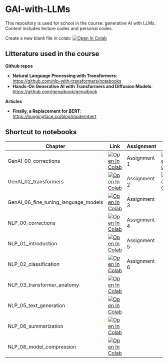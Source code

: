 # GAI-with-LLMs

This repository is used for school in the course: generative AI with LLMs. Content includes lecture codes and personal codes.

Create a new blank file in colab: [![Open In Colab](https://colab.research.google.com/assets/colab-badge.svg)](https://colab.research.google.com/notebooks/empty.ipynb)

## Litterature used in the course
**Github repos**
* **Natural Language Processing with Transformers**: https://github.com/nlp-with-transformers/notebooks
* **Hands-On Generative AI with Transformers and Diffusion Models**: https://github.com/genaibook/genaibook

**Articles**

* **Finally, a Replacement for BERT**: https://huggingface.co/blog/modernbert


## Shortcut to notebooks







|Chapter|Link|Assignment|Link|
|--------------------|-----------------------|--------------------|-----------------------|
|GenAI_00_corrections|<a href="https://colab.research.google.com/github/simon-mellergaard/GAI-with-LLMs/blob/main/Litterature/GenAI_00_corrections.ipynb" target="_parent"><img src="https://colab.research.google.com/assets/colab-badge.svg" alt="Open In Colab"/></a>|Assignment 1|<a href="https://colab.research.google.com/github/simon-mellergaard/GAI-with-LLMs/blob/main/Project%20codes/Assignment01.ipynb" target="_parent"><img src="https://colab.research.google.com/assets/colab-badge.svg" alt="Open In Colab"/></a>|
GenAI_02_transformers|<a href="https://colab.research.google.com/github/simon-mellergaard/GAI-with-LLMs/blob/main/Litterature/GenAI_02_transformers.ipynb" target="_parent"><img src="https://colab.research.google.com/assets/colab-badge.svg" alt="Open In Colab"/></a>|Assignment 2|<a href="https://colab.research.google.com/github/simon-mellergaard/GAI-with-LLMs/blob/main/Project%20codes/Assignment02.ipynb" target="_parent"><img src="https://colab.research.google.com/assets/colab-badge.svg" alt="Open In Colab"/></a>|
GenAI_06_fine_tuning_language_models|<a href="https://colab.research.google.com/github/simon-mellergaard/GAI-with-LLMs/blob/main/Litterature/GenAI_06_fine_tuning_language_models.ipynb" target="_parent"><img src="https://colab.research.google.com/assets/colab-badge.svg" alt="Open In Colab"/></a>|Assignment 3| |
NLP_00_corrections|<a href="https://colab.research.google.com/github/simon-mellergaard/GAI-with-LLMs/blob/main/Litterature/NLP_00_corrections.ipynb" target="_parent"><img src="https://colab.research.google.com/assets/colab-badge.svg" alt="Open In Colab"/></a>|Assignment 4| |
|NLP_01_introduction|<a href="https://colab.research.google.com/github/simon-mellergaard/GAI-with-LLMs/blob/main/Litterature/NLP_01_introduction.ipynb" target="_parent"><img src="https://colab.research.google.com/assets/colab-badge.svg" alt="Open In Colab"/></a>|Assignment 5| |
|NLP_02_classification|<a href="https://colab.research.google.com/github/simon-mellergaard/GAI-with-LLMs/blob/main/Litterature/NLP_02_classification.ipynb" target="_parent"><img src="https://colab.research.google.com/assets/colab-badge.svg" alt="Open In Colab"/></a>|Assignment 6| |
|NLP_03_transformer_anatomy|<a href="https://colab.research.google.com/github/simon-mellergaard/GAI-with-LLMs/blob/main/Litterature/NLP_03_transformer_anatomy.ipynb" target="_parent"><img src="https://colab.research.google.com/assets/colab-badge.svg" alt="Open In Colab"/></a>|
|NLP_05_text_generation|<a href="https://colab.research.google.com/github/simon-mellergaard/GAI-with-LLMs/blob/main/Litterature/NLP_05_text_generation.ipynb" target="_parent"><img src="https://colab.research.google.com/assets/colab-badge.svg" alt="Open In Colab"/></a>|
|NLP_06_summarization|<a href="https://colab.research.google.com/github/simon-mellergaard/GAI-with-LLMs/blob/main/Litterature/NLP_06_summarization.ipynb" target="_parent"><img src="https://colab.research.google.com/assets/colab-badge.svg" alt="Open In Colab"/></a>|
|NLP_08_model_compression|<a href="https://colab.research.google.com/github/simon-mellergaard/GAI-with-LLMs/blob/main/Litterature/NLP_08_model_compression.ipynb" target="_parent"><img src="https://colab.research.google.com/assets/colab-badge.svg" alt="Open In Colab"/></a>|


